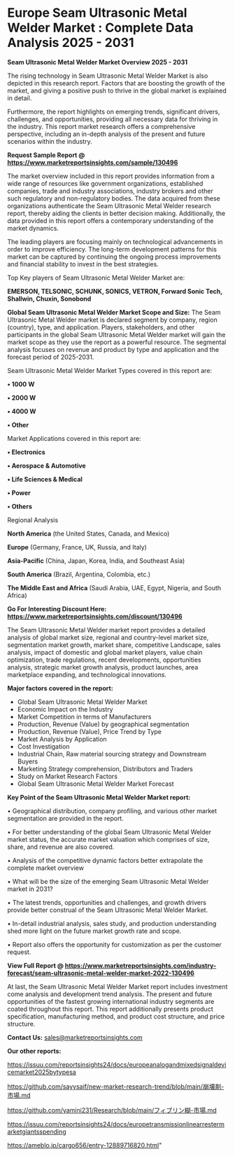 # Europe Seam Ultrasonic Metal Welder Market : Complete Data Analysis 2025 - 2031

<Strong> Seam Ultrasonic Metal Welder Market Overview 2025 - 2031</strong>

The rising technology in Seam Ultrasonic Metal Welder Market is also depicted in this research report. Factors that are boosting the growth of the market, and giving a positive push to thrive in the global market is explained in detail.

Furthermore, the report highlights on emerging trends, significant drivers, challenges, and opportunities, providing all necessary data for thriving in the industry. This report market research offers a comprehensive perspective, including an in-depth analysis of the present and future scenarios within the industry.

<strong>Request Sample Report @ <a href=https://www.marketreportsinsights.com/sample/130496>https://www.marketreportsinsights.com/sample/130496</a></strong>

The market overview included in this report provides information from a wide range of resources like government organizations, established companies, trade and industry associations, industry brokers and other such regulatory and non-regulatory bodies. The data acquired from these organizations authenticate the Seam Ultrasonic Metal Welder research report, thereby aiding the clients in better decision making. Additionally, the data provided in this report offers a contemporary understanding of the market dynamics.

The leading players are focusing mainly on technological advancements in order to improve efficiency. The long-term development patterns for this market can be captured by continuing the ongoing process improvements and financial stability to invest in the best strategies.

Top Key players of Seam Ultrasonic Metal Welder Market are:

<strong>EMERSON, TELSONIC, SCHUNK, SONICS, VETRON, Forward Sonic Tech, Shallwin, Chuxin, Sonobond</strong>

<strong><b>Global Seam Ultrasonic Metal Welder Market Scope and Size:</b></strong>
The Seam Ultrasonic Metal Welder market is declared segment by company, region (country), type, and application. Players, stakeholders, and other participants in the global Seam Ultrasonic Metal Welder market will gain the market scope as they use the report as a powerful resource. The segmental analysis focuses on revenue and product by type and application and the forecast period of 2025-2031.

Seam Ultrasonic Metal Welder Market Types covered in this report are:

<strong>• 1000 W

• 2000 W

• 4000 W

• Other</strong>

Market Applications covered in this report are:

<strong>• Electronics

• Aerospace & Automotive

• Life Sciences & Medical

• Power

• Others</strong> 

Regional Analysis

<strong>North America</strong> (the United States, Canada, and Mexico)

<strong>Europe</strong> (Germany, France, UK, Russia, and Italy)

<strong>Asia-Pacific</strong> (China, Japan, Korea, India, and Southeast Asia)

<strong>South America</strong> (Brazil, Argentina, Colombia, etc.)

<strong>The Middle East and Africa</strong> (Saudi Arabia, UAE, Egypt, Nigeria, and South Africa)

<strong>Go For Interesting Discount Here: <a href=https://www.marketreportsinsights.com/discount/130496>https://www.marketreportsinsights.com/discount/130496</a></strong>

The Seam Ultrasonic Metal Welder market report provides a detailed analysis of global market size, regional and country-level market size, segmentation market growth, market share, competitive Landscape, sales analysis, impact of domestic and global market players, value chain optimization, trade regulations, recent developments, opportunities analysis, strategic market growth analysis, product launches, area marketplace expanding, and technological innovations.

<strong><b>Major factors covered in the report:</b></strong>
<ul>
  <li>Global Seam Ultrasonic Metal Welder Market </li>
  <li>Economic Impact on the Industry</li>
  <li>Market Competition in terms of Manufacturers</li>
  <li>Production, Revenue (Value) by geographical segmentation</li>
  <li>Production, Revenue (Value), Price Trend by Type</li>
  <li>Market Analysis by Application</li>
  <li>Cost Investigation</li>
  <li>Industrial Chain, Raw material sourcing strategy and Downstream Buyers</li>
  <li>Marketing Strategy comprehension, Distributors and Traders</li>
  <li>Study on Market Research Factors</li>
  <li>Global Seam Ultrasonic Metal Welder Market Forecast</li>
</ul>

<strong><b>Key Point of the Seam Ultrasonic Metal Welder Market report:</b></strong>

• Geographical distribution, company profiling, and various other market segmentation are provided in the report.

• For better understanding of the global Seam Ultrasonic Metal Welder market status, the accurate market valuation which comprises of size, share, and revenue are also covered.

• Analysis of the competitive dynamic factors better extrapolate the complete market overview

• What will be the size of the emerging Seam Ultrasonic Metal Welder market in 2031?

• The latest trends, opportunities and challenges, and growth drivers provide better construal of the Seam Ultrasonic Metal Welder Market.

• In-detail industrial analysis, sales study, and production understanding shed more light on the future market growth rate and scope.

• Report also offers the opportunity for customization as per the customer request.

<strong><b>View Full Report @ <a href=https://www.marketreportsinsights.com/industry-forecast/seam-ultrasonic-metal-welder-market-2022-130496>https://www.marketreportsinsights.com/industry-forecast/seam-ultrasonic-metal-welder-market-2022-130496</a></b></strong>


At last, the Seam Ultrasonic Metal Welder Market report includes investment come analysis and development trend analysis. The present and future opportunities of the fastest growing international industry segments are coated throughout this report. This report additionally presents product specification, manufacturing method, and product cost structure, and price structure.

<strong>Contact Us:</strong>
sales@marketreportsinsights.com

<strong>Our other reports:</strong>

<a href=https://issuu.com/reportsinsights24/docs/europeanalogandmixedsignaldevicemarket2025bytypesa>https://issuu.com/reportsinsights24/docs/europeanalogandmixedsignaldevicemarket2025bytypesa</a>

<a href=https://github.com/sayysaif/new-market-research-trend/blob/main/崩壊剤-市場.md>https://github.com/sayysaif/new-market-research-trend/blob/main/崩壊剤-市場.md</a>

<a href=https://github.com/yamini231/Research/blob/main/フィブリン糊-市場.md>https://github.com/yamini231/Research/blob/main/フィブリン糊-市場.md</a>

<a href=https://issuu.com/reportsinsights24/docs/europetransmissionlinearrestermarketgiantsspending>https://issuu.com/reportsinsights24/docs/europetransmissionlinearrestermarketgiantsspending</a>

<a href=https://ameblo.jp/cargo656/entry-12889716820.html>https://ameblo.jp/cargo656/entry-12889716820.html</a>"
